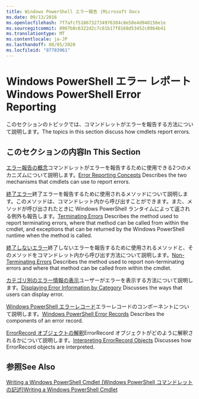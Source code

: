 ```yaml
---
title: Windows PowerShell エラー報告 |Microsoft Docs
ms.date: 09/13/2016
ms.openlocfilehash: 7f7afcf5186732734976304c8e58e4d940156e1e
ms.sourcegitcommit: 0907b8c6322d2c7c61b17f8168d53452c8964b41
ms.translationtype: MT
ms.contentlocale: ja-JP
ms.lasthandoff: 08/05/2020
ms.locfileid: "87783961"
---
```

# <a name="windows-powershell-error-reporting"></a><span data-ttu-id="9cded-102">Windows PowerShell エラー レポート</span><span class="sxs-lookup"><span data-stu-id="9cded-102">Windows PowerShell Error Reporting</span></span>

<span data-ttu-id="9cded-103">このセクションのトピックでは、コマンドレットがエラーを報告する方法について説明します。</span><span class="sxs-lookup"><span data-stu-id="9cded-103">The topics in this section discuss how cmdlets report errors.</span></span>

## <a name="in-this-section"></a><span data-ttu-id="9cded-104">このセクションの内容</span><span class="sxs-lookup"><span data-stu-id="9cded-104">In This Section</span></span>

<span data-ttu-id="9cded-105">[エラー報告の概念](./error-reporting-concepts.md)コマンドレットがエラーを報告するために使用できる2つのメカニズムについて説明します。</span><span class="sxs-lookup"><span data-stu-id="9cded-105">[Error Reporting Concepts](./error-reporting-concepts.md) Describes the two mechanisms that cmdlets can use to report errors.</span></span>

<span data-ttu-id="9cded-106">[終了エラー](./terminating-errors.md)終了エラーを報告するために使用されるメソッドについて説明します。このメソッドは、コマンドレット内から呼び出すことができます。また、メソッドが呼び出されたときに Windows PowerShell ランタイムによって返される例外も報告します。</span><span class="sxs-lookup"><span data-stu-id="9cded-106">[Terminating Errors](./terminating-errors.md) Describes the method used to report terminating errors, where that method can be called from within the cmdlet, and exceptions that can be returned by the Windows PowerShell runtime when the method is called.</span></span>

<span data-ttu-id="9cded-107">[終了しないエラー](./non-terminating-errors.md)終了しないエラーを報告するために使用されるメソッドと、そのメソッドをコマンドレット内から呼び出す方法について説明します。</span><span class="sxs-lookup"><span data-stu-id="9cded-107">[Non-Terminating Errors](./non-terminating-errors.md) Describes the method used to report non-terminating errors and where that method can be called from within the cmdlet.</span></span>

<span data-ttu-id="9cded-108">[カテゴリ別のエラー情報の表示](./displaying-error-information.md)ユーザーがエラーを表示する方法について説明します。</span><span class="sxs-lookup"><span data-stu-id="9cded-108">[Displaying Error Information by Category](./displaying-error-information.md) Discusses the ways that users can display error.</span></span>

<span data-ttu-id="9cded-109">[Windows PowerShell エラーレコード](./windows-powershell-error-records.md)エラーレコードのコンポーネントについて説明します。</span><span class="sxs-lookup"><span data-stu-id="9cded-109">[Windows PowerShell Error Records](./windows-powershell-error-records.md) Describes the components of an error record.</span></span>

<span data-ttu-id="9cded-110">[ErrorRecord オブジェクトの解釈](./interpreting-errorrecord-objects.md)ErrorRecord オブジェクトがどのように解釈されるかについて説明します。</span><span class="sxs-lookup"><span data-stu-id="9cded-110">[Interpreting ErrorRecord Objects](./interpreting-errorrecord-objects.md) Discusses how ErrorRecord objects are interpreted.</span></span>

## <a name="see-also"></a><span data-ttu-id="9cded-111">参照</span><span class="sxs-lookup"><span data-stu-id="9cded-111">See Also</span></span>

[<span data-ttu-id="9cded-112">Writing a Windows PowerShell Cmdlet (Windows PowerShell コマンドレットの記述)</span><span class="sxs-lookup"><span data-stu-id="9cded-112">Writing a Windows PowerShell Cmdlet</span></span>](./writing-a-windows-powershell-cmdlet.md)
